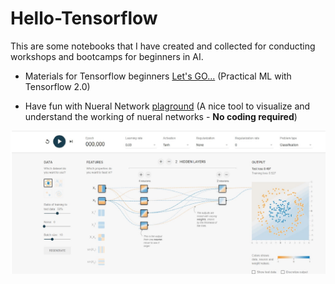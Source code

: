 # Hello-Tensorflow

This are some notebooks that I have created and collected  for conducting workshops and bootcamps for beginners in AI.


 - Materials for Tensorflow beginners [Let's GO...](https://tfindiamooc.github.io/) (Practical ML with Tensorflow 2.0)

 - Have fun with Nueral Network [plaground](https://playground.tensorflow.org/#activation=tanh&batchSize=10&dataset=circle&regDataset=reg-plane&learningRate=0.03&regularizationRate=0&noise=0&networkShape=4,2&seed=0.68113&showTestData=false&discretize=false&percTrainData=50&x=true&y=true&xTimesY=false&xSquared=false&ySquared=false&cosX=false&sinX=false&cosY=false&sinY=false&collectStats=false&problem=classification&initZero=false&hideText=false) (A nice tool to visualize and understand the working of nueral networks - **No coding required**)
 
 ![](NN_pg.jpg)

